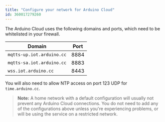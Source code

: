 ```yaml
---
title: "Configure your network for Arduino Cloud"
id: 360017279260
---
```


The Arduino Cloud uses the following domains and ports, which need to be whitelisted in your firewall.

| Domain                    | Port |
| ------------------------- | ---- |
| `mqtts-up.iot.arduino.cc` | 8884 |
| `mqtts-sa.iot.arduino.cc` | 8883 |
| `wss.iot.arduino.cc`      | 8443 |

You will also need to allow NTP access on port 123 UDP for `time.arduino.cc`.

> **Note:** A home network with a default configuration will usually not prevent any Arduino Cloud connections. You do not need to add any of the configurations above unless you're experiencing problems, or will be using the service on a restricted network.
